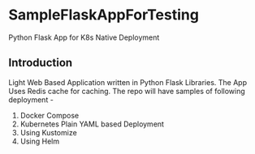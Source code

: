 # SampleFlaskAppForTesting
Python Flask App for K8s Native Deployment

## Introduction 

Light Web Based Application written in Python Flask Libraries. The App Uses Redis cache for caching. The repo will have
samples of following deployment -

1. Docker Compose
2. Kubernetes Plain YAML based Deployment
3. Using Kustomize 
4. Using Helm


